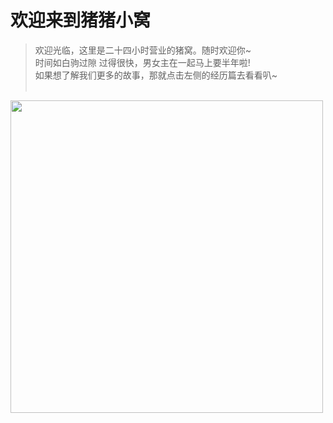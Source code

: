 # 欢迎来到猪猪小窝

> 欢迎光临，这里是二十四小时营业的猪窝。随时欢迎你~ <br>
时间如白驹过隙 过得很快，男女主在一起马上要半年啦! <br>
如果想了解我们更多的故事，那就点击左侧的经历篇去看看叭~<br><br>
<img src="/images/05.jpg" alt="" width="500" />